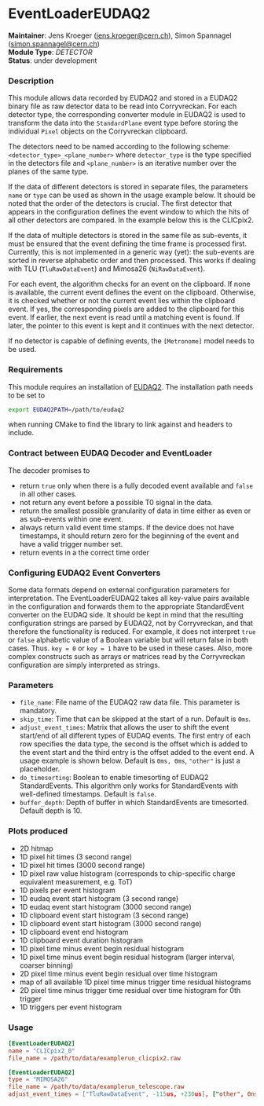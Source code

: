 # EventLoaderEUDAQ2
**Maintainer**: Jens Kroeger (<jens.kroeger@cern.ch>), Simon Spannagel (<simon.spannagel@cern.ch>)  
**Module Type**: *DETECTOR*  
**Status**: under development

### Description
This module allows data recorded by EUDAQ2 and stored in a EUDAQ2 binary file as raw detector data to be read into Corryvreckan.
For each detector type, the corresponding converter module in EUDAQ2 is used to transform the data into the `StandardPlane` event type before storing the individual `Pixel` objects on the Corryvreckan clipboard.

The detectors need to be named according to the following scheme: `<detector_type>_<plane_number>` where `detector_type` is the type specified in the detectors file and `<plane_number>` is an iterative number over the planes of the same type.

If the data of different detectors is stored in separate files, the parameters `name` or `type` can be used as shown in the usage example below.
It should be noted that the order of the detectors is crucial.
The first detector that appears in the configuration defines the event window to which the hits of all other detectors are compared.
In the example below this is the CLICpix2.

If the data of multiple detectors is stored in the same file as sub-events, it must be ensured that the event defining the time frame is processed first.
Currently, this is not implemented in a generic way (yet): the sub-events are sorted in reverse alphabetic order and then processed.
This works if dealing with TLU (`TluRawDataEvent`) and Mimosa26 (`NiRawDataEvent`).

For each event, the algorithm checks for an event on the clipboard.
If none is available, the current event defines the event on the clipboard.
Otherwise, it is checked whether or not the current event lies within the clipboard event.
If yes, the corresponding pixels are added to the clipboard for this event.
If earlier, the next event is read until a matching event is found.
If later, the pointer to this event is kept and it continues with the next detector.

If no detector is capable of defining events, the `[Metronome]` model needs to be used.

### Requirements
This module requires an installation of [EUDAQ2](https://eudaq.github.io/). The installation path needs to be set to
```bash
export EUDAQ2PATH=/path/to/eudaq2
```
when running CMake to find the library to link against and headers to include.

### Contract between EUDAQ Decoder and EventLoader

The decoder promises to
* return `true` only when there is a fully decoded event available and `false` in all other cases.
* not return any event before a possible T0 signal in the data.
* return the smallest possible granularity of data in time either as even or as sub-events within one event.
* always return valid event time stamps. If the device does not have timestamps, it should return zero for the beginning of the event and have a valid trigger number set.
* return events in a the correct time order

### Configuring EUDAQ2 Event Converters

Some data formats depend on external configuration parameters for interpretation.
The EventLoaderEUDAQ2 takes all key-value pairs available in the configuration and forwards them to the appropriate StandardEvent converter on the EUDAQ side.
It should be kept in mind that the resulting configuration strings are parsed by EUDAQ2, not by Corryvreckan, and that therefore the functionality is reduced.
For example, it does not interpret `true` or `false` alphabetic value of a Boolean variable but will return false in both cases. Thus. `key = 0` or `key = 1` have to be used in these cases.
Also, more complex constructs such as arrays or matrices read by the Corryvreckan configuration are simply interpreted as strings.

### Parameters
* `file_name`: File name of the EUDAQ2 raw data file. This parameter is mandatory.
* `skip_time`: Time that can be skipped at the start of a run. Default is `0ms`.
* `adjust_event_times`: Matrix that allows the user to shift the event start/end of all different types of EUDAQ events. The first entry of each row specifies the data type, the second is the offset which is added to the event start and the third entry is the offset added to the event end. A usage example is shown below. Default is `0ms, 0ms`, `"other"` is just a placeholder.
* `do_timesorting`: Boolean to enable timesorting of EUDAQ2 StandardEvents. This algorithm only works for StandardEvents with well-defined timestamps. Default is `false`.
* `buffer_depth`: Depth of buffer in which StandardEvents are timesorted. Default depth is 10.

### Plots produced
* 2D hitmap
* 1D pixel hit times (3 second range)
* 1D pixel hit times (3000 second range)
* 1D pixel raw value histogram (corresponds to chip-specific charge equivalent measurement, e.g. ToT)
* 1D pixels per event histogram
* 1D eudaq event start histogram (3 second range)
* 1D eudaq event start histogram (3000 second range)
* 1D clipboard event start histogram (3 second range)
* 1D clipboard event start histogram (3000 second range)
* 1D clipboard event end histogram
* 1D clipboard event duration histogram
* 1D pixel time minus event begin residual histogram
* 1D pixel time minus event begin residual histogram (larger interval, coarser binning)
* 2D pixel time minus event begin residual over time histogram
* map of all available 1D pixel time minus trigger time residual histograms
* 2D pixel time minus trigger time residual over time histogram for 0th trigger
* 1D triggers per event histogram

### Usage
```toml
[EventLoaderEUDAQ2]
name = "CLICpix2_0"
file_name = /path/to/data/examplerun_clicpix2.raw

[EventLoaderEUDAQ2]
type = "MIMOSA26"
file_name = /path/to/data/examplerun_telescope.raw
adjust_event_times = ["TluRawDataEvent", -115us, +230us], ["other", 0ns, 0ns]
```
